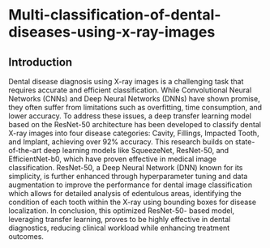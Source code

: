 # Multi-classification-of-dental-diseases-using-x-ray-images
## Introduction
Dental disease diagnosis using X-ray images is a challenging task that requires
accurate and efficient classification. While Convolutional Neural Networks (CNNs)
and Deep Neural Networks (DNNs) have shown promise, they often suffer from
limitations such as overfitting, time consumption, and lower accuracy. To address
these issues, a deep transfer learning model based on the ResNet-50 architecture has
been developed to classify dental X-ray images into four disease categories: Cavity,
Fillings, Impacted Tooth, and Implant, achieving over 92% accuracy. This research
builds on state-of-the-art deep learning models like SqueezeNet, ResNet-50, and
EfficientNet-b0, which have proven effective in medical image classification. 
ResNet-50, a Deep Neural Network (DNN) known for its simplicity, is further
enhanced through hyperparameter tuning and data augmentation to improve the
performance for dental image classification which allows for detailed analysis of
edentulous areas, identifying the condition of each tooth within the X-ray using
bounding boxes for disease localization. In conclusion, this optimized ResNet-50-
based model, leveraging transfer learning, proves to be highly effective in dental
diagnostics, reducing clinical workload while enhancing treatment outcomes.
